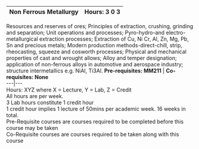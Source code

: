 **Non Ferrous Metallurgy** | **Hours: 3 0 3**  
---|---  
Resources and reserves of ores; Principles of extraction, crushing, grinding and separation; Unit operations and processes; Pyro-hydro-and electro-metallurgical extraction processes; Extraction of Cu, Ni Cr, Al, Zn, Mg, Pb, Sn and precious metals; Modern production methods-direct-chill, strip, rheocasting, squeeze and cosworth processes; Physical and mechanical properties of cast and wrought allows; Alloy and temper designation; application of non-ferrous alloys in automotive and aerospace industry; structure intermetallics e.g. NiAl, Ti3Al.
**Pre-requisites: MM211** | **Co-requisites: None**  
---|---  
Hours: XYZ where X = Lecture, Y = Lab, Z = Credit  
All hours are per week.  
3 Lab hours constitute 1 credit hour  
1 credit hour implies 1 lecture of 50mins per academic week. 16 weeks in total.  
Pre-Requisite courses are courses required to be completed before this course may be taken  
Co-Requisite courses are courses required to be taken along with this course
